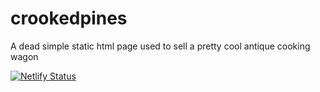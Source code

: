 # crookedpines

A dead simple static html page used to sell a pretty cool antique cooking wagon

[![Netlify Status](https://api.netlify.com/api/v1/badges/a4cb477f-f4be-4802-b17e-fab86d8ed5ce/deploy-status)](https://app.netlify.com/sites/crookedpines/deploys)

